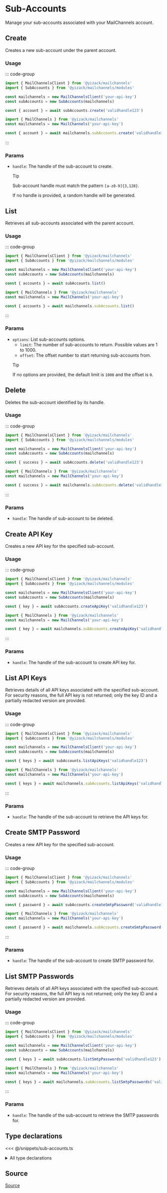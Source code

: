 # Sub-Accounts <Badge type="tip" text="module" />

<!-- #region description -->
Manage your sub-accounts associated with your MailChannels account.
<!-- #endregion description -->

## Create <Badge type="info" text="method" />

Creates a new sub-account under the parent account.

### Usage

::: code-group
```ts [modular.ts]
import { MailChannelsClient } from '@yizack/mailchannels'
import { SubAccounts } from '@yizack/mailchannels/modules'

const mailchannels = new MailChannelsClient('your-api-key')
const subAccounts = new SubAccounts(mailchannels)

const { account } = await subAccounts.create('validhandle123')
```

```ts [full.ts]
import { MailChannels } from '@yizack/mailchannels'
const mailchannels = new MailChannels('your-api-key')

const { account } = await mailchannels.subAccounts.create('validhandle123')
```
:::

### Params

- `handle`: The handle of the sub-account to create.
  > [!TIP]
  > Sub-account handle must match the pattern `[a-z0-9]{3,128}`.
  >
  > If no handle is provided, a random handle will be generated.

## List <Badge type="info" text="method" />

Retrieves all sub-accounts associated with the parent account.

### Usage

::: code-group
```ts [modular.ts]
import { MailChannelsClient } from '@yizack/mailchannels'
import { SubAccounts } from '@yizack/mailchannels/modules'

const mailchannels = new MailChannelsClient('your-api-key')
const subAccounts = new SubAccounts(mailchannels)

const { accounts } = await subAccounts.list()
```

```ts [full.ts]
import { MailChannels } from '@yizack/mailchannels'
const mailchannels = new MailChannels('your-api-key')

const { accounts } = await mailchannels.subAccounts.list()
```
:::

### Params

- `options`: List sub-accounts options.
  - `limit`: The number of sub-accounts to return. Possible values are 1 to 1000.
  - `offset`: The offset number to start returning sub-accounts from.
  > [!TIP]
  > If no options are provided, the default limit is `1000` and the offset is `0`.

## Delete <Badge type="info" text="method" />

Deletes the sub-account identified by its handle.

### Usage

::: code-group
```ts [modular.ts]
import { MailChannelsClient } from '@yizack/mailchannels'
import { SubAccounts } from '@yizack/mailchannels/modules'

const mailchannels = new MailChannelsClient('your-api-key')
const subAccounts = new SubAccounts(mailchannels)

const { success } = await subAccounts.delete('validhandle123')
```

```ts [full.ts]
import { MailChannels } from '@yizack/mailchannels'
const mailchannels = new MailChannels('your-api-key')

const { success } = await mailchannels.subAccounts.delete('validhandle123')
```
:::

### Params

- `handle`: The handle of sub-account to be deleted.

## Create API Key <Badge type="info" text="method" />

Creates a new API key for the specified sub-account.

### Usage

::: code-group
```ts [modular.ts]
import { MailChannelsClient } from '@yizack/mailchannels'
import { SubAccounts } from '@yizack/mailchannels/modules'

const mailchannels = new MailChannelsClient('your-api-key')
const subAccounts = new SubAccounts(mailchannels)

const { key } = await subAccounts.createApiKey('validhandle123')
```

```ts [full.ts]
import { MailChannels } from '@yizack/mailchannels'
const mailchannels = new MailChannels('your-api-key')

const { key } = await mailchannels.subAccounts.createApiKey('validhandle123')
```
:::

### Params

- `handle`: The handle of the sub-account to create API key for.

## List API Keys <Badge type="info" text="method" />

Retrieves details of all API keys associated with the specified sub-account. For security reasons, the full API key is not returned; only the key ID and a partially redacted version are provided.

### Usage

::: code-group
```ts [modular.ts]
import { MailChannelsClient } from '@yizack/mailchannels'
import { SubAccounts } from '@yizack/mailchannels/modules'

const mailchannels = new MailChannelsClient('your-api-key')
const subAccounts = new SubAccounts(mailchannels)

const { keys } = await subAccounts.listApiKeys('validhandle123')
```

```ts [full.ts]
import { MailChannels } from '@yizack/mailchannels'
const mailchannels = new MailChannels('your-api-key')

const { keys } = await mailchannels.subAccounts.listApiKeys('validhandle123')
```
:::

### Params

- `handle`: The handle of the sub-account to retrieve the API keys for.

## Create SMTP Password <Badge type="info" text="method" />

Creates a new API key for the specified sub-account.

### Usage

::: code-group
```ts [modular.ts]
import { MailChannelsClient } from '@yizack/mailchannels'
import { SubAccounts } from '@yizack/mailchannels/modules'

const mailchannels = new MailChannelsClient('your-api-key')
const subAccounts = new SubAccounts(mailchannels)

const { password } = await subAccounts.createSmtpPassword('validhandle123')
```

```ts [full.ts]
import { MailChannels } from '@yizack/mailchannels'
const mailchannels = new MailChannels('your-api-key')

const { password } = await mailchannels.subAccounts.createSmtpPassword('validhandle123')
```
:::

### Params

- `handle`: The handle of the sub-account to create SMTP password for.

## List SMTP Passwords <Badge type="info" text="method" />

Retrieves details of all API keys associated with the specified sub-account. For security reasons, the full API key is not returned; only the key ID and a partially redacted version are provided.

### Usage

::: code-group
```ts [modular.ts]
import { MailChannelsClient } from '@yizack/mailchannels'
import { SubAccounts } from '@yizack/mailchannels/modules'

const mailchannels = new MailChannelsClient('your-api-key')
const subAccounts = new SubAccounts(mailchannels)

const { keys } = await subAccounts.listSmtpPasswords('validhandle123')
```

```ts [full.ts]
import { MailChannels } from '@yizack/mailchannels'
const mailchannels = new MailChannels('your-api-key')

const { keys } = await mailchannels.subAccounts.listSmtpPasswords('validhandle123')
```
:::

### Params

- `handle`: The handle of the sub-account to retrieve the SMTP passwords for.

## Type declarations

<<< @/snippets/sub-accounts.ts

<details>
  <summary>All type declarations</summary>

  **Create type declarations**

  <<< @/snippets/sub-accounts-account.ts

  **List type declarations**

  <<< @/snippets/sub-accounts-list-options.ts

  **API Key type declarations**

  <<< @/snippets/sub-accounts-api-key.ts

  **SMTP Password type declarations**

  <<< @/snippets/sub-accounts-smtp-password.ts
</details>

## Source

[Source](https://github.com/Yizack/mailchannels/tree/main/src/modules/sub-accounts.ts)
